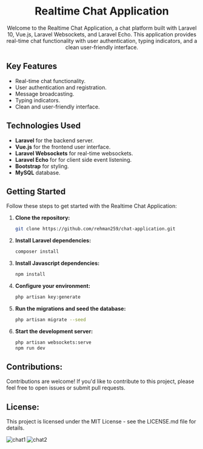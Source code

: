 <h1 align="center">Realtime Chat Application</h1>

<p align="center">
  Welcome to the Realtime Chat Application, a chat platform built with Laravel 10, Vue.js, Laravel Websockets, and Laravel Echo. This application provides real-time chat functionality with user authentication, typing indicators, and a clean user-friendly interface.
</p>

## Key Features

- Real-time chat functionality.
- User authentication and registration.
- Message broadcasting.
- Typing indicators.
- Clean and user-friendly interface.

## Technologies Used

- **Laravel** for the backend server.
- **Vue.js** for the frontend user interface.
- **Laravel Websockets** for real-time websockets.
- **Laravel Echo** for for client side event listening.
- **Bootstrap** for styling.
- **MySQL** database.

## Getting Started

Follow these steps to get started with the Realtime Chat Application:

1. **Clone the repository:**

   ```bash
   git clone https://github.com/rehman259/chat-application.git

2. **Install Laravel dependencies:**

   ```bash
   composer install

3. **Install Javascript dependencies:**

   ```bash
   npm install
   
4. **Configure your environment:**

    ```bash
    php artisan key:generate

5. **Run the migrations and seed the database:**

    ```bash
    php artisan migrate --seed

6. **Start the development server:**

   ```bash
   php artisan websockets:serve
   npm run dev

## Contributions:

Contributions are welcome! If you'd like to contribute to this project, please feel free to open issues or submit pull requests.

## License:

This project is licensed under the MIT License - see the LICENSE.md file for details.

![chat1](https://github.com/rehman259/chat-application/assets/28136599/bbc8a52f-b6f4-4dfe-b002-f260fe1ff18a) ![chat2](https://github.com/rehman259/chat-application/assets/28136599/14652fd4-b5d0-40e2-bb44-f390658011ad)

